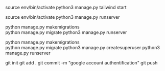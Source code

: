 

source env/bin/activate
python3 manage.py tailwind start

source env/bin/activate
python3 manage.py runserver 


python manage.py makemigrations    
python manage.py migrate 
python3 manage.py runserver 

python manage.py makemigrations    
python manage.py migrate 
python3 manage.py createsuperuser
python3 manage.py runserver  


git init
git add .
git commit -m "google account authentification"
git push